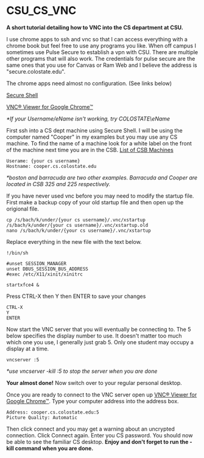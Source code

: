 # CSU_CS_VNC
**A short tutorial detailing how to VNC into the CS department at CSU.**

I use chrome apps to ssh and vnc so that I can access everything with a chrome book but feel free to use any programs you like. 
When off campus I sometimes use Pulse Secure to establish a vpn with CSU. There are multiple other programs that will also work. The credentials for pulse secure are the same ones that you use for Canvas or Ram Web and I believe the address is "secure.colostate.edu".

The chrome apps need almost no configuration. (See links below)

[Secure Shell](https://chrome.google.com/webstore/detail/secure-shell/pnhechapfaindjhompbnflcldabbghjo?hl=en) 

[VNC® Viewer for Google Chrome™](https://chrome.google.com/webstore/detail/vnc%C2%AE-viewer-for-google-ch/iabmpiboiopbgfabjmgeedhcmjenhbla/related?hl=en) 

_*If your Username/eName isn't working, try COLOSTATE\eName_


First ssh into a CS dept machine using Secure Shell. I will be using the computer named "Cooper" in my examples but you may use any CS machine. To find the name of a machine look for a white label on the front of the machine next time you are in the CSB.
[List of CSB Machines](http://www.cs.colostate.edu/~info/machines)
```
Userame: {your cs username}
Hostname: cooper.cs.colostate.edu
```
_*boston and barracuda are two other examples. Barracuda and Cooper are located in CSB 325 and 225 respectively._

If you have never used vnc before you may need to modify the startup file.
First make a backup copy of your old startup file and then open up the origional file.
```
cp /s/bach/k/under/{your cs username}/.vnc/xstartup  /s/bach/k/under/{your cs username}/.vnc/xstartup.old
nano /s/bach/k/under/{your cs username}/.vnc/xstartup
```

Replace everything in the new file with the text below.
```
!/bin/sh

#unset SESSION_MANAGER
unset DBUS_SESSION_BUS_ADDRESS
#exec /etc/X11/xinit/xinitrc

startxfce4 &
```

Press CTRL-X then Y then ENTER to save your changes
```
CTRL-X
Y
ENTER
```

Now start the VNC server that you will eventually be connecting to. The 5 below specifies the display number to use. It doesn't matter too much which one you use, I generally just grab 5. Only one student may occupy a display at a time.
```
vncserver :5
```
_*use vncserver -kill :5 to stop the server when you are done_

**Your almost done!**
Now switch over to your regular personal desktop.

Once you are ready to connect to the VNC server open up [VNC® Viewer for Google Chrome™](https://chrome.google.com/webstore/detail/vnc%C2%AE-viewer-for-google-ch/iabmpiboiopbgfabjmgeedhcmjenhbla/related?hl=en).
Type your computer address into the address box.
```
Address: cooper.cs.colostate.edu:5
Picture Quality: Automatic
```

Then click connect and you may get a warning about an uncrypted connection. Click Connect again.
Enter you CS password.
You should now be able to see the familiar CS desktop. 
**Enjoy and don't forget to run the -kill command when you are done.**
